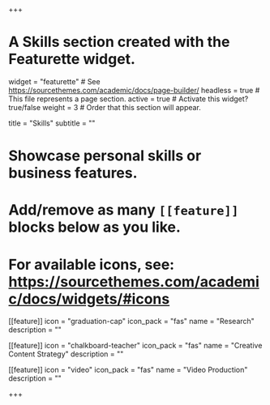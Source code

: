 +++
# A Skills section created with the Featurette widget.
widget = "featurette"  # See https://sourcethemes.com/academic/docs/page-builder/
headless = true  # This file represents a page section.
active = true  # Activate this widget? true/false
weight = 3  # Order that this section will appear.

title = "Skills"
subtitle = ""

# Showcase personal skills or business features.
#
# Add/remove as many `[[feature]]` blocks below as you like.
#
# For available icons, see: https://sourcethemes.com/academic/docs/widgets/#icons

[[feature]]
  icon = "graduation-cap"
  icon_pack = "fas"
  name = "Research"
  description = ""

[[feature]]
  icon = "chalkboard-teacher"
  icon_pack = "fas"
  name = "Creative Content Strategy"
  description = ""  

[[feature]]
  icon = "video"
  icon_pack = "fas"
  name = "Video Production"
  description = ""

+++
